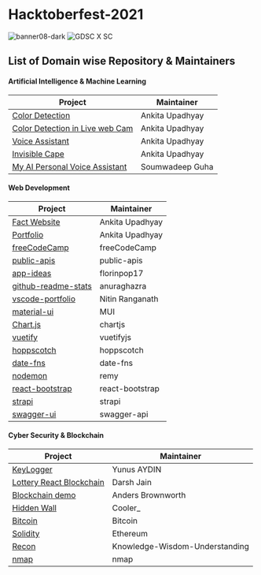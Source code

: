 # Hacktoberfest-2021
![banner08-dark](https://user-images.githubusercontent.com/28699912/135737552-36bf9c60-b3c1-4664-ac3c-ef2fab4669cd.png)
![GDSC X SC](https://user-images.githubusercontent.com/28699912/135737784-bc379c62-c9df-4fbb-997e-218bc701f2bc.png)

## List of Domain wise Repository & Maintainers
#### Artificial Intelligence & Machine Learning ####
Project | Maintainer
---------|-----------
[Color Detection](https://github.com/ankita2002/Color-Detection) | Ankita Upadhyay
[Color Detection in Live web Cam](https://github.com/ankita2002/Color_Detection_in_webcam) | Ankita Upadhyay
[Voice Assistant](https://github.com/ankita2002/Voice-Assistant/blob/main/Voice%20Assistant.py)| Ankita Upadhyay
[Invisible Cape](https://github.com/ankita2002/Invisible) | Ankita Upadhyay
[My AI Personal Voice Assistant](https://github.com/soumwadeep/My-AI-Personal-Voice-Assistant) | Soumwadeep Guha

#### Web Development ####
Project | Maintainer
--------|-------------
[Fact Website](https://github.com/ankita2002/Facts-you-don-t-know-about-Ariana-Grande-wed-dev--practice-) | Ankita Upadhyay
[Portfolio](https://github.com/ankita2002/Resume-using-bootstap) | Ankita Upadhyay
[freeCodeCamp](https://github.com/freeCodeCamp/freeCodeCamp) | freeCodeCamp
[public-apis](https://github.com/public-apis/public-apis) | public-apis
[app-ideas](https://github.com/florinpop17/app-ideas) | florinpop17
[github-readme-stats](https://github.com/anuraghazra/github-readme-stats) | anuraghazra
[vscode-portfolio](https://github.com/itsnitinr/vscode-portfolio) | Nitin Ranganath
[material-ui](https://github.com/mui-org/material-ui) | MUI
[Chart.js](https://github.com/chartjs/Chart.js) | chartjs
[vuetify](https://github.com/vuetifyjs/vuetify) | vuetifyjs
[hoppscotch](https://github.com/hoppscotch/hoppscotch) | hoppscotch
[date-fns](https://github.com/date-fns/date-fns) | date-fns
[nodemon](https://github.com/remy/nodemon) | remy
[react-bootstrap](https://github.com/react-bootstrap/react-bootstrap) | react-bootstrap
[strapi](https://github.com/strapi/strapi) | strapi
[swagger-ui](https://github.com/swagger-api/swagger-ui) | swagger-api

#### Cyber Security & Blockchain ####
Project | Maintainer 
--------|------------
[KeyLogger](https://github.com/aydinnyunus/Keylogger0) | Yunus AYDIN
[Lottery React Blockchain](https://github.com/darshjain/lottery-react-blockchain) | Darsh Jain
[Blockchain demo](https://github.com/anders94/blockchain-demo) | Anders Brownworth
[Hidden Wall](https://github.com/CoolerVoid/HiddenWall) | Cooler_
[Bitcoin](https://github.com/bitcoin/bitcoin) | Bitcoin
[Solidity](https://github.com/ethereum/solidity) | Ethereum
[Recon](https://github.com/Knowledge-Wisdom-Understanding/recon) | Knowledge-Wisdom-Understanding
[nmap](https://github.com/nmap/nmap) | nmap
